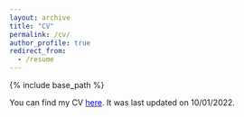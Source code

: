 ```yaml
---
layout: archive
title: "CV"
permalink: /cv/
author_profile: true
redirect_from:
  - /resume
---
```


{% include base_path %}

You can find my CV [<span style="color:blue">here</span>](https://kharrigian.github.io/files/HarrigianCV.pdf). It was last updated on 10/01/2022.
